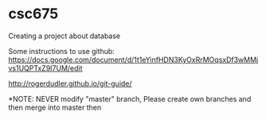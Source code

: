# csc675
Creating a project about database


Some instructions to use github:
https://docs.google.com/document/d/1t1eYinfHDN3KyOxRrMOqsxDf3wMMjvs1UQPTxZ9I7UM/edit

http://rogerdudler.github.io/git-guide/

*NOTE:
NEVER modify "master" branch, 
Please create own branches and then merge into master then
